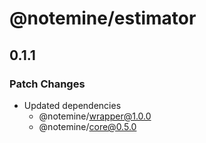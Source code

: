 # @notemine/estimator

## 0.1.1

### Patch Changes

- Updated dependencies
  - @notemine/wrapper@1.0.0
  - @notemine/core@0.5.0
